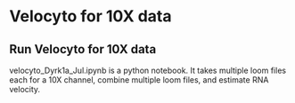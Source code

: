 # Velocyto for 10X data

## Run Velocyto for 10X data
velocyto_Dyrk1a_Jul.ipynb is a python notebook. It takes multiple loom files each for a 10X channel, combine multiple loom files, and estimate RNA velocity. 
